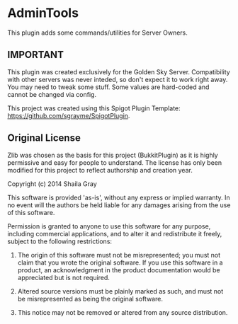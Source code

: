 # AdminTools
This plugin adds some commands/utilities for Server Owners.

## IMPORTANT
This plugin was created exclusively for the Golden Sky Server. Compatibility with other servers was never inteded, so don't expect it to work right away. You may need to tweak some stuff. Some values are hard-coded and cannot be changed via config.

This project was created using this Spigot Plugin Template: https://github.com/sgrayme/SpigotPlugin.

## Original License

Zlib was chosen as the basis for this project (BukkitPlugin) as it is highly permissive and easy for people to understand. The license has only been modified for this project to reflect authorship and creation year.

Copyright (c) 2014 Shaila Gray

This software is provided 'as-is', without any express or implied
warranty. In no event will the authors be held liable for any damages
arising from the use of this software.

Permission is granted to anyone to use this software for any purpose,
including commercial applications, and to alter it and redistribute it
freely, subject to the following restrictions:

1. The origin of this software must not be misrepresented; you must not
claim that you wrote the original software. If you use this software
in a product, an acknowledgment in the product documentation would be
appreciated but is not required.

2. Altered source versions must be plainly marked as such, and must not be
misrepresented as being the original software.

3. This notice may not be removed or altered from any source
distribution.
